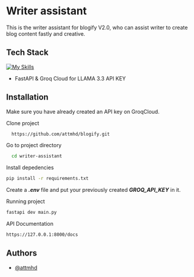 
# Writer assistant

This is the writer assistant for blogify V2.0, who can assist writer to create blog content fastly and creative.
## Tech Stack

[![My Skills](https://skillicons.dev/icons?i=fastapi)](https://skillicons.dev)

- FastAPI & Groq Cloud for LLAMA 3.3 API KEY

## Installation


Make sure you have already created an API key on GroqCloud.

Clone project

```bash
  https://github.com/attmhd/blogify.git
```
Go to project directory

```bash
  cd writer-assistant
```

Install depedencies

```bash
pip install -r requirements.txt
```
Create a ***.env*** file and put your previously created ***GROQ_API_KEY*** in it.

Running project

```bash
fastapi dev main.py
```    

API Documentation

```bash
https://127.0.0.1:8000/docs
```    
    
## Authors

- [@attmhd](https://github.com/attnmhd/)